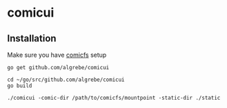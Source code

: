 # comicui

## Installation

Make sure you have [comicfs](https://github.com/algrebe/comicfs) setup

```
go get github.com/algrebe/comicui

cd ~/go/src/github.com/algrebe/comicui
go build

./comicui -comic-dir /path/to/comicfs/mountpoint -static-dir ./static
```
